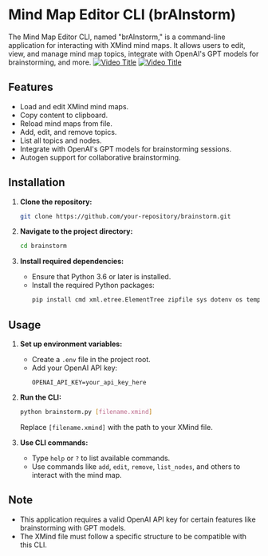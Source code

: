 

# Mind Map Editor CLI (brAInstorm)

The Mind Map Editor CLI, named "brAInstorm," is a command-line application for interacting with XMind mind maps. It allows users to edit, view, and manage mind map topics, integrate with OpenAI's GPT models for brainstorming, and more.
[![Video Title](https://img.youtube.com/vi/wp6bOKYFHZo/0.jpg)](https://www.youtube.com/watch?v=wp6bOKYFHZo)
[![Video Title](https://img.youtube.com/vi/V7i2284UoEk/0.jpg)](https://www.youtube.com/watch?v=V7i2284UoEk)

## Features
- Load and edit XMind mind maps.
- Copy content to clipboard.
- Reload mind maps from file.
- Add, edit, and remove topics.
- List all topics and nodes.
- Integrate with OpenAI's GPT models for brainstorming sessions.
- Autogen support for collaborative brainstorming.

## Installation

1. **Clone the repository:**
   ```bash
   git clone https://github.com/your-repository/brainstorm.git
   ```

2. **Navigate to the project directory:**
   ```bash
   cd brainstorm
   ```

3. **Install required dependencies:**
   - Ensure that Python 3.6 or later is installed.
   - Install the required Python packages:
     ```bash
     pip install cmd xml.etree.ElementTree zipfile sys dotenv os tempfile shutil time copy re pyperclip autogen openai
     ```

## Usage

1. **Set up environment variables:**
   - Create a `.env` file in the project root.
   - Add your OpenAI API key:
     ```env
     OPENAI_API_KEY=your_api_key_here
     ```

2. **Run the CLI:**
   ```bash
   python brainstorm.py [filename.xmind]
   ```
   Replace `[filename.xmind]` with the path to your XMind file.

3. **Use CLI commands:**
   - Type `help` or `?` to list available commands.
   - Use commands like `add`, `edit`, `remove`, `list_nodes`, and others to interact with the mind map.

## Note
- This application requires a valid OpenAI API key for certain features like brainstorming with GPT models.
- The XMind file must follow a specific structure to be compatible with this CLI.

